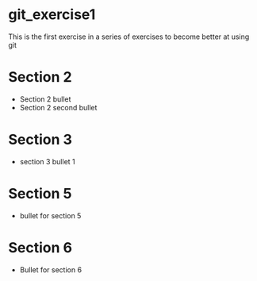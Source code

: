 # git_exercise1
This is the first exercise in a series of exercises to become better at using git
# Section 2
- Section 2 bullet
- Section 2 second bullet

# Section 3
- section 3 bullet 1

# Section 5
- bullet for section 5

# Section 6
- Bullet for section 6
